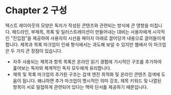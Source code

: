 # Chapter 2 구성

텍스트 레이아웃의 모양은 독자가 작성된 콘텐츠와 관련되는 방식에 큰 영향을 미칩니다. 헤드라인, 부제목, 목록 및 일러스트레이션이 만들어내는 대비는 사용자에게 시각적인 "진입점"을 제공하여 사용자의 시선을 페이지 아래로 끌어당겨 내용으로 끌어들이게 합니다. 제목과 목록 마크업이 인쇄 형식에서는 과도해 보일 수 있지만 웹에서 이 마크업은 두 가지 큰 장점이 있습니다.

- 자주 사용되는 제목과 항목 목록은 온라인 읽기 경험에 가시적인 구조를 추가하여 훑어보는 독자와 체계적인 독자 모두에게 유리합니다.
- 제목 및 목록 마크업의 추가된 구조는 검색 엔진 최적화 및 온라인 콘텐츠 검색에 도움이 됩니다. 왜냐하면 추가 마크업이 명시적인 의미 강조, 제목 키워드 및 나열된 항목이 서로 밀접하게 관련되어 있다는 맥락 단서를 제공하기 때문입니다.
